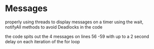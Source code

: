# Messages
properly using threads to display messages on a timer using the wait, notifyAll methods to avoid Deadlocks in the code

the code spits out the 4 messages on lines 56 -59 with up to a 2 second delay on each iteration of the for loop
